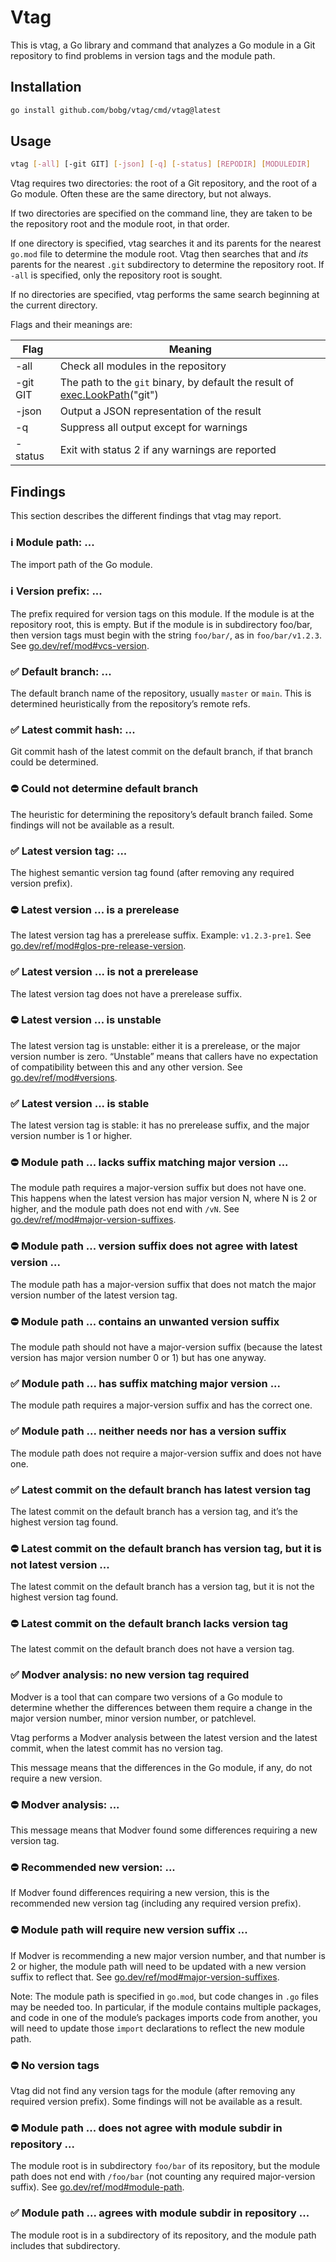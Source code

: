 # Vtag

This is vtag,
a Go library and command
that analyzes a Go module in a Git repository
to find problems in version tags and the module path.

## Installation

```sh
go install github.com/bobg/vtag/cmd/vtag@latest
```

## Usage

```sh
vtag [-all] [-git GIT] [-json] [-q] [-status] [REPODIR] [MODULEDIR]
```

Vtag requires two directories:
the root of a Git repository,
and the root of a Go module.
Often these are the same directory,
but not always.

If two directories are specified on the command line,
they are taken to be the repository root and the module root,
in that order.

If one directory is specified,
vtag searches it and its parents for the nearest `go.mod` file
to determine the module root.
Vtag then searches that and _its_ parents for the nearest `.git` subdirectory
to determine the repository root.
If `-all` is specified,
only the repository root is sought.

If no directories are specified,
vtag performs the same search beginning at the current directory.

Flags and their meanings are:

| Flag     | Meaning                                                                                                            |
|----------|--------------------------------------------------------------------------------------------------------------------|
| -all     | Check all modules in the repository                                                                                |
| -git GIT | The path to the `git` binary, by default the result of [exec.LookPath](https://pkg.go.dev/os/exec#LookPath)("git") |
| -json    | Output a JSON representation of the result                                                                         |
| -q       | Suppress all output except for warnings                                                                            |
| -status  | Exit with status 2 if any warnings are reported                                                                    |

## Findings

This section describes the different findings that vtag may report.

### ℹ️ Module path: ...

The import path of the Go module.

### ℹ️ Version prefix: ...

The prefix required for version tags on this module.
If the module is at the repository root,
this is empty.
But if the module is in subdirectory foo/bar,
then version tags must begin with the string `foo/bar/`,
as in `foo/bar/v1.2.3`.
See [go.dev/ref/mod#vcs-version](https://go.dev/ref/mod#vcs-version).

### ✅ Default branch: ...

The default branch name of the repository, usually `master` or `main`.
This is determined heuristically from the repository’s remote refs.

### ✅ Latest commit hash: ...

Git commit hash of the latest commit on the default branch,
if that branch could be determined.

### ⛔️ Could not determine default branch

The heuristic for determining the repository’s default branch failed.
Some findings will not be available as a result.

### ✅ Latest version tag: ...

The highest semantic version tag found
(after removing any required version prefix).

### ⛔️ Latest version ... is a prerelease

The latest version tag has a prerelease suffix.
Example: `v1.2.3-pre1`.
See [go.dev/ref/mod#glos-pre-release-version](https://go.dev/ref/mod#glos-pre-release-version).

### ✅ Latest version ... is not a prerelease

The latest version tag does not have a prerelease suffix.

### ⛔️ Latest version ... is unstable

The latest version tag is unstable:
either it is a prerelease,
or the major version number is zero.
“Unstable” means that callers have no expectation of compatibility
between this and any other version.
See [go.dev/ref/mod#versions](https://go.dev/ref/mod#versions).

### ✅ Latest version ... is stable

The latest version tag is stable:
it has no prerelease suffix,
and the major version number is 1 or higher.

### ⛔️ Module path ... lacks suffix matching major version ...

The module path requires a major-version suffix but does not have one.
This happens when the latest version has major version N,
where N is 2 or higher,
and the module path does not end with `/vN`.
See [go.dev/ref/mod#major-version-suffixes](https://go.dev/ref/mod#major-version-suffixes).

### ⛔️ Module path ... version suffix does not agree with latest version ...

The module path has a major-version suffix
that does not match the major version number of the latest version tag.

### ⛔️ Module path ... contains an unwanted version suffix

The module path should not have a major-version suffix
(because the latest version has major version number 0 or 1)
but has one anyway.

### ✅ Module path ... has suffix matching major version ...

The module path requires a major-version suffix and has the correct one.

### ✅ Module path ... neither needs nor has a version suffix

The module path does not require a major-version suffix and does not have one.

### ✅ Latest commit on the default branch has latest version tag

The latest commit on the default branch has a version tag,
and it’s the highest version tag found.

### ⛔️ Latest commit on the default branch has version tag, but it is not latest version ...

The latest commit on the default branch has a version tag,
but it is not the highest version tag found.

### ⛔️ Latest commit on the default branch lacks version tag

The latest commit on the default branch does not have a version tag.

### ✅ Modver analysis: no new version tag required

Modver is a tool that can compare two versions of a Go module
to determine whether the differences between them require a change in the major version number,
minor version number,
or patchlevel.

Vtag performs a Modver analysis between the latest version and the latest commit,
when the latest commit has no version tag.

This message means that the differences in the Go module, if any, do not require a new version.

### ⛔️ Modver analysis: ...

This message means that Modver found some differences requiring a new version tag.

### ⛔️ Recommended new version: ...

If Modver found differences requiring a new version,
this is the recommended new version tag
(including any required version prefix).

### ⛔️ Module path will require new version suffix ...

If Modver is recommending a new major version number,
and that number is 2 or higher,
the module path will need to be updated with a new version suffix to reflect that.
See [go.dev/ref/mod#major-version-suffixes](https://go.dev/ref/mod#major-version-suffixes).

Note: The module path is specified in `go.mod`,
but code changes in `.go` files may be needed too.
In particular,
if the module contains multiple packages,
and code in one of the module’s packages imports code from another,
you will need to update those `import` declarations
to reflect the new module path.

### ⛔️ No version tags

Vtag did not find any version tags for the module
(after removing any required version prefix).
Some findings will not be available as a result.

### ⛔️ Module path ... does not agree with module subdir in repository ...

The module root is in subdirectory `foo/bar` of its repository,
but the module path does not end with `/foo/bar`
(not counting any required major-version suffix).
See [go.dev/ref/mod#module-path](https://go.dev/ref/mod#module-path).

### ✅ Module path ... agrees with module subdir in repository ...

The module root is in a subdirectory of its repository,
and the module path includes that subdirectory.
